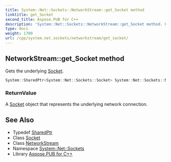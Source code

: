 ```yaml
---
title: System::Net::Sockets::NetworkStream::get_Socket method
linktitle: get_Socket
second_title: Aspose.PUB for C++
description: 'System::Net::Sockets::NetworkStream::get_Socket method. Gets the underlying Socket in C++.'
type: docs
weight: 1700
url: /cpp/system.net.sockets/networkstream/get_socket/
---
```

## NetworkStream::get_Socket method


Gets the underlying [Socket](../../socket/).

```cpp
System::SharedPtr<System::Net::Sockets::Socket> System::Net::Sockets::NetworkStream::get_Socket()
```


### ReturnValue

A [Socket](../../socket/) object that represents the underlying network connection.

## See Also

* Typedef [SharedPtr](../../../system/sharedptr/)
* Class [Socket](../../socket/)
* Class [NetworkStream](../)
* Namespace [System::Net::Sockets](../../)
* Library [Aspose.PUB for C++](../../../)
